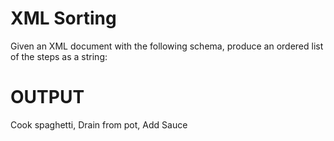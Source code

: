 XML Sorting
===========
Given an XML document with the following schema, produce an ordered list of the steps as a string:

OUTPUT
======
Cook spaghetti, Drain from pot, Add Sauce

